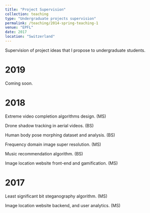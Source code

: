 ```yaml
---
title: "Project Supervision"
collection: teaching
type: "Undergraduate projects supervision"
permalink: /teaching/2014-spring-teaching-1
venue: "EPFL"
date: 2017
location: "Switzerland"
---
```



Supervision of project ideas that I propose to undergraduate students.

2019
=====
Coming soon.


2018
====
Extreme video completion algorithms design. (MS)

Drone shadow tracking in aerial videos. (BS)

Human body pose morphing dataset and analysis. (BS)

Frequency domain image super resolution. (MS)

Music recommendation algorithm. (BS)

Image location website front-end and gamification. (MS)


2017
====
Least significant bit steganography algorithm. (MS)

Image location website backend, and user analytics. (MS)
